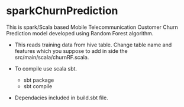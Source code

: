 # sparkChurnPrediction
This is spark/Scala based Mobile Telecommunication Customer Churn Prediction model developed using Random Forest algorithm.

* This reads training data from hive table. Change table name and features which you suppose to add in side the src/main/scala/churnRF.scala.
* To compile use scala sbt.
  * sbt package
  * sbt compile
  
* Dependacies included in build.sbt file.
